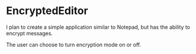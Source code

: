 # EncryptedEditor
I plan to create a simple application similar to Notepad, but has the ability to encrypt messages.

The user can choose to turn encryption mode on or off.
